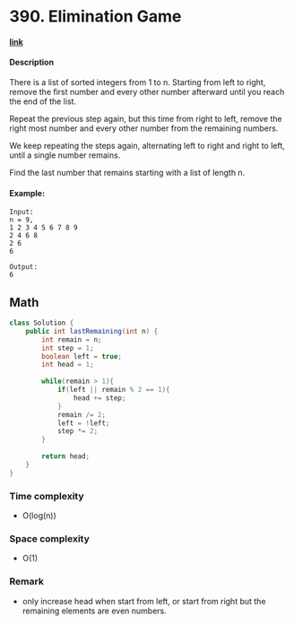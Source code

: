# 390. Elimination Game

#### [link](https://leetcode.com/problems/elimination-game/)

#### Description
There is a list of sorted integers from 1 to n. Starting from left to right, remove the first number and every other number afterward until you reach the end of the list.

Repeat the previous step again, but this time from right to left, remove the right most number and every other number from the remaining numbers.

We keep repeating the steps again, alternating left to right and right to left, until a single number remains.

Find the last number that remains starting with a list of length n.

#### Example:
```
Input:
n = 9,
1 2 3 4 5 6 7 8 9
2 4 6 8
2 6
6

Output:
6
```

## Math
```java
class Solution {
    public int lastRemaining(int n) {
        int remain = n;
        int step = 1;
        boolean left = true;
        int head = 1;
        
        while(remain > 1){
            if(left || remain % 2 == 1){
                head += step;
            }
            remain /= 2;
            left = !left;
            step *= 2;
        }
        
        return head;
    }
}
```
### Time complexity
* O(log(n))
### Space complexity
* O(1)
### Remark
* only increase head when start from left, or start from right but the remaining elements are even numbers.